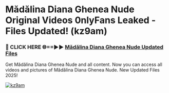 # Mădălina Diana Ghenea Nude Original Videos 0nlyFans Leaked - Files Updated! (kz9am)

<h3>🔴 CLICK HERE 🌐==►► <a href="https://tinyurl.com/y5r63du9" rel="nofollow">Mădălina Diana Ghenea Nude Updated Files</a></h3>

Get Mădălina Diana Ghenea Nude and all content. Now you can access all videos and pictures of Mădălina Diana Ghenea Nude. New Updated Files 2025!

[![kz9am](https://i.imgur.com/UVo9nyh.gif)](https://tinyurl.com/y5r63du9)